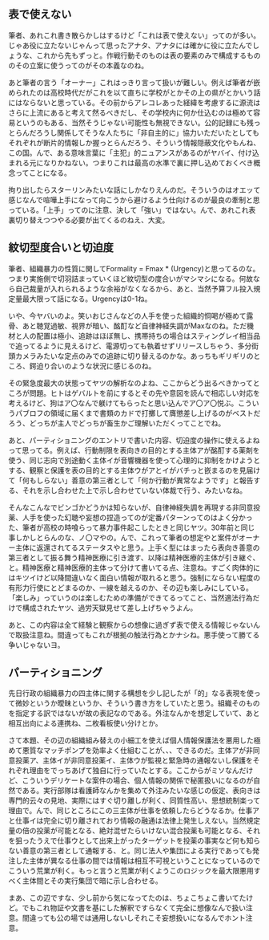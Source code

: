 ﻿## 表で使えない

筆者、あれこれ書き散らかしはするけど「これは表で使えない」ってのが多い。じゃあ役に立たないじゃんって思ったアナタ、アナタには確かに役に立たんでしょうな、これから先もずっと。作戦行動そのものは表の要素のみで構成するもののその立案に使うってのがその本義なのね。

あと筆者の言う「オーナー」これはっきり言って扱いが難しい。例えば筆者が嵌められたのは高校時代だがこれを以て直ちに学校がとかその上の県がとかいう話にはならないと思っている。その前からアレコレあった経緯を考慮するに源流はさらに上流にあると考えて然るべきだし、その学校内に何か仕込むのは極めて容易というのもある、当然そうじゃない可能性も無視できない。公的記録にも残っとらんだろうし関係してそうな人たちに「非自主的に」協力いただいたとしてもそれぞれが断片的情報しか握っとらんだろう、そういう情報隠蔽文化やもんね、この国。んで、ある意味言葉に「主犯」的ニュアンスがあるのがヤバイ、付け込まれる元になりかねない。つまりこれは最高の水準で裏に押し込めておくべき概念ってことになる。

拘り出したらスターリンみたいな話にしかなりえんのだ。そういうのはオエッて感じなんで喧嘩上手になって向こうから避けるよう仕向けるのが最良の牽制と思っている。「上手」ってのに注意、決して「強い」ではない。んで、あれこれ表裏切り替えつつやる必要が出てくるのねえ、大変。


## 紋切型度合いと切迫度

筆者、組織暴力の性質に関してFormality = Fmax * (Urgency)と思ってるのな。つまり実施側で切羽詰まっていくほど紋切型の度合いがマシマシになる。何故なら自己裁量が入れられるような余裕がなくなるから、あと、当然予算フル投入規定量最大限って話になる。Urgencyは0-1ね。

いや、今ヤバいのよ。笑いおじさんなどの人手を使った組織的恫喝が極めて露骨、あと聴覚過敏、視界が暗い、酩酊など自律神経失調がMaxなのね。ただ機材と人の配置は極小、追跡はほぼ無し、携帯持ちの場合はスティングレイ相当品で追ってるように見えるけど、電源切っても執着せずリリースしちゃう、多分街頭カメラみたいな定点のみでの追跡に切り替えるのかな。あっちもギリギリのところ、鍔迫り合いのような状況に感じるのね。

その緊急度最大の状態ってヤツの解析なのよね、ここからどう出るべきかってところが問題。ヒトはゲバルトを前にするとその先や意図を読んで相応しい対応を考えるけど、狗はア〇なんで躾けてもらったと思い込んでア〇ア〇悦ぶ。こういうパブロフの領域に届くまで書類のカドで打擲して膺懲差し上げるのがベストだろう、どっちが主人でどっちが畜生かご理解いただくってことでね。

あと、パーティショニングのエントリで書いた内容、切迫度の操作に使えるよねって思ってる。例えば、行動制限を表向きの目的とする主体アが酩酊する薬剤を使う、同じ志向で別途動く主体イが音響機器を使って心理的に抑制をかけようとする、観察と保護を表の目的とする主体ウがアとイがバチっと嵌まるのを見届けて「何もしらない」善意の第三者として「何か行動が異常なようです」と報告する、それを示し合わせた上で示し合わせていない体裁で行う、みたいなね。

そんなこんなでビンゴかどうかは知らないが、自律神経失調を再現する非同意投薬、人手を使った幻聴や妄想の捏造ってのが定番パターンってのはよく分かった、筆者が高校の時喰らって暴力事件起こしたときと同じヤツ。30年前と同じ事しかしとらんのな、ノ〇マやの。んで、これって筆者の想定やと案件がオーナー主体に返還されてるステータスやと思う。上手く型にはまったら表向き善意の第三者として振る舞う精神医療に引き渡す、以降は精神医療的主体が引き継ぐ、と。精神医療と精神医療的主体って分けて書いてる点、注意ね。すごく肉体的にはキツイけど以降間違いなく面白い情報が取れると思う。強制にならない程度の有形力行使にとどまるのか、一線を越えるのか、その辺も楽しみにしている。「楽しみ」っていうのは楽しむための準備ができてるってこと、当然適法行為だけで構成されたヤツ、過労天獄見せて差し上げちゃうよん。

あと、この内容は全て経験と観察からの想像に過ぎず表で使える情報じゃないんで取扱注意ね。間違ってもこれが根拠の触法行為とかナシね。悪手使って勝てる争いじゃないヨ。


## パーティショニング

先日行政の組織暴力の四主体に関する構想を少し記したが「的」なる表現を使って微妙というか曖昧というか、そういう書き方をしていたと思う。組織そのものを指定する訳ではないが故の表記なのである。外注なんかを想定していて、あと相互出向による連携ね、二枚看板使い分けとか。

さて本題、その辺の組織組み替えの小細工を使えば個人情報保護法を悪用した極めて悪質なマッチポンプを効率よく仕組むことが、、、できるのだ。主体アが非同意投薬ア、主体イが非同意投薬イ、主体ウが監視と緊急時の通報ないし保護をそれぞれ理由をでっちあげて独自に行っていたとする。ここからがミソなんだけど、こういうデリケートな案件の場合、個人情報の関係で秘匿扱いになるのが自然である。実行部隊は看護師なんかを集めて外注みたいな感じの仮定、表向きは専門的云々の見地、実際にはすぐ切り離しが利く、同質性高い、思想統制楽って理由で。んで、同じところにこの三主体が仕事を依頼したらどうなるか。仕事アと仕事イは完全に切り離されており情報の融通は法律上発生しえない。当然規定量の倍の投薬が可能となる、絶対混ぜたらいけない混合投薬も可能となる、それを狙ったうえで仕事ウとして出来上がったターゲットを投薬の事実など何も知らない善意の第三者として通報する、と。同じ法人や集団による実行であっても発注した主体が異なる仕事の間では情報は相互不可視ということになっているのでこういう荒業が利く。もっと言うと荒業が利くようこのロジックを最大限悪用すべく主体間とその実行集団で暗に示し合わせる。

まあ、この辺ですな、少し前から気になってたのは、ちょこちょこ書いてたけど。でもこれ物証や文書を基にした解釈ですらなくて完全に想像なんで扱い注意。間違っても公の場では通用しないしそれこそ妄想扱いになるんでホント注意。
